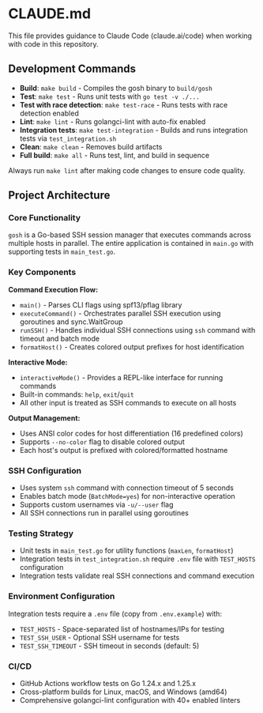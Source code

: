 # CLAUDE.md

This file provides guidance to Claude Code (claude.ai/code) when working with code in this repository.

## Development Commands

- **Build**: `make build` - Compiles the gosh binary to `build/gosh`
- **Test**: `make test` - Runs unit tests with `go test -v ./...`
- **Test with race detection**: `make test-race` - Runs tests with race detection enabled
- **Lint**: `make lint` - Runs golangci-lint with auto-fix enabled
- **Integration tests**: `make test-integration` - Builds and runs integration tests via `test_integration.sh`
- **Clean**: `make clean` - Removes build artifacts
- **Full build**: `make all` - Runs test, lint, and build in sequence

Always run `make lint` after making code changes to ensure code quality.

## Project Architecture

### Core Functionality
`gosh` is a Go-based SSH session manager that executes commands across multiple hosts in parallel. The entire application is contained in `main.go` with supporting tests in `main_test.go`.

### Key Components

**Command Execution Flow:**
- `main()` - Parses CLI flags using spf13/pflag library
- `executeCommand()` - Orchestrates parallel SSH execution using goroutines and sync.WaitGroup
- `runSSH()` - Handles individual SSH connections using `ssh` command with timeout and batch mode
- `formatHost()` - Creates colored output prefixes for host identification

**Interactive Mode:**
- `interactiveMode()` - Provides a REPL-like interface for running commands
- Built-in commands: `help`, `exit`/`quit`
- All other input is treated as SSH commands to execute on all hosts

**Output Management:**
- Uses ANSI color codes for host differentiation (16 predefined colors)
- Supports `--no-color` flag to disable colored output
- Each host's output is prefixed with colored/formatted hostname

### SSH Configuration
- Uses system `ssh` command with connection timeout of 5 seconds
- Enables batch mode (`BatchMode=yes`) for non-interactive operation
- Supports custom usernames via `-u/--user` flag
- All SSH connections run in parallel using goroutines

### Testing Strategy
- Unit tests in `main_test.go` for utility functions (`maxLen`, `formatHost`)
- Integration tests in `test_integration.sh` require `.env` file with `TEST_HOSTS` configuration
- Integration tests validate real SSH connections and command execution

### Environment Configuration
Integration tests require a `.env` file (copy from `.env.example`) with:
- `TEST_HOSTS` - Space-separated list of hostnames/IPs for testing
- `TEST_SSH_USER` - Optional SSH username for tests
- `TEST_SSH_TIMEOUT` - SSH timeout in seconds (default: 5)

### CI/CD
- GitHub Actions workflow tests on Go 1.24.x and 1.25.x
- Cross-platform builds for Linux, macOS, and Windows (amd64)
- Comprehensive golangci-lint configuration with 40+ enabled linters